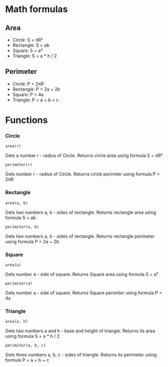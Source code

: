 # Math formulas
## Area
- Circle: S = πR²
- Rectangle: S = ab
- Square: S = a²
- Triangle: S = a * h / 2
## Perimeter
- Circle: P = 2πR
- Rectangle: P = 2a + 2b
- Square: P = 4a
- Triangle: P = a + b + c

# Functions
### Circle
```
area(r)
```
Gets a number r - radius of Circle. Returns circle area using formula S = πR²

```
perimeter(r)
```
Gets number r - radius of Circle. Returns circle perimiter using formula P = 2πR

### Rectangle
```
area(a, b)
```
Gets two numbers a, b - sides of rectangle. Returns rectangle area using formula S = ab
```
perimiter(a, b)
```
Gets two numbers a, b - sides of rectangle. Returns rectangle perimeter using formula P = 2a + 2b

### Square
```
area(a)
```
Gets number a - side of square. Returns Square area using formula S = a²
```
perimiter(a)
```
Gets number a - side of square. Returns Square perimiter using formula P = 4a

### Triangle
```
area(a, h)
```
Gets two numbers a and h - base and height of triangle. Returns its area using formula S = a * h / 2
```
perimiter(a, b, c)
```
Gets three numbers a, b, c - sides of triangle. Returns its perimeter using formula P = a + b + c
